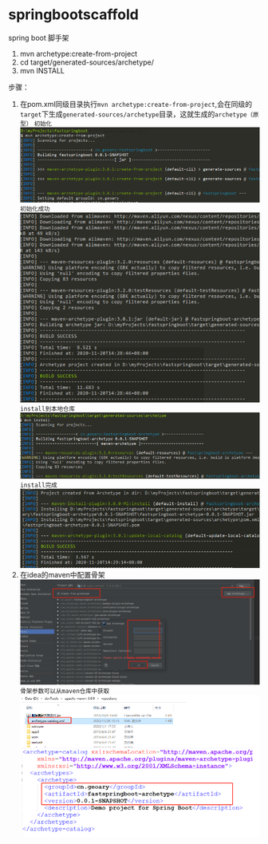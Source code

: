 # springbootscaffold
spring boot 脚手架


1. mvn archetype:create-from-project
2. cd target/generated-sources/archetype/
3. mvn INSTALL

步骤：
1. 在pom.xml同级目录执行`mvn archetype:create-from-project`,会在同级的`target`下生成`generated-sources/archetype`目录，这就生成的`archetype（原型）`
`初始化`
![生成原型](https://github.com/Zhangchao999/spring-boot-scaffold/raw/main/src/main/resources/githubimg/createProjectInit.png)
`初始化成功`
![生成原型](https://github.com/Zhangchao999/spring-boot-scaffold/raw/main/src/main/resources/githubimg/createProjectSuccess.png)
`install到本地仓库`
![生成原型](https://github.com/Zhangchao999/spring-boot-scaffold/raw/main/src/main/resources/githubimg/install2localRepo.png)
`install完成`
![生成原型](https://github.com/Zhangchao999/spring-boot-scaffold/raw/main/src/main/resources/githubimg/install2localRepoSucess.png)
2. 在idea的maven中配置骨架
![生成原型](https://github.com/Zhangchao999/spring-boot-scaffold/raw/main/src/main/resources/githubimg/ideaConfigScaffold.png)
`骨架参数可以从maven仓库中获取`
![生成原型](https://github.com/Zhangchao999/spring-boot-scaffold/raw/main/src/main/resources/githubimg/localRepoXml.png)